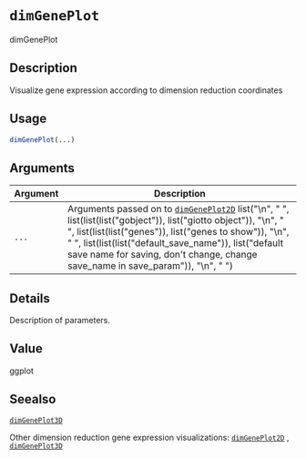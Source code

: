 # `dimGenePlot`

dimGenePlot


## Description

Visualize gene expression according to dimension reduction coordinates


## Usage

```r
dimGenePlot(...)
```


## Arguments

Argument      |Description
------------- |----------------
`...`     |      Arguments passed on to [`dimGenePlot2D`](#dimgeneplot2d)   list("\n", "    ", list(list(list("gobject")), list("giotto object")), "\n", "    ", list(list(list("genes")), list("genes to show")), "\n", "    ", list(list(list("default_save_name")), list("default save name for saving, don't change, change save_name in save_param")), "\n", "  ")


## Details

Description of parameters.


## Value

ggplot


## Seealso

[`dimGenePlot3D`](#dimgeneplot3d) 
 
 Other dimension reduction gene expression visualizations:
 [`dimGenePlot2D`](#dimgeneplot2d) ,
 [`dimGenePlot3D`](#dimgeneplot3d)


